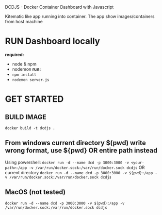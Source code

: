DCDJS - Docker Container Dashboard with Javascript

Kitematic like app running into container.
The app show images/containers from host machine

# RUN Dashboard locally
__required:__
- node & npm
- nodemon
__run:__
- `npm install`
- `nodemon server.js`

# GET STARTED

## BUILD IMAGE
`docker build -t dcdjs .`

## From windows current directory $(pwd) write wrong format, use ${pwd} OR entire path instead
Using powershell:
`docker run -d --name dcd -p 3000:3000 -v <your-path>:/app -v /var/run/docker.sock:/var/run/docker.sock dcdjs`
OR current directory
`docker run -d --name dcd -p 3000:3000 -v ${pwd}:/app -v /var/run/docker.sock:/var/run/docker.sock dcdjs`

## MacOS (not tested)
`docker run -d --name dcd -p 3000:3000 -v $(pwd):/app -v /var/run/docker.sock:/var/run/docker.sock dcdjs`